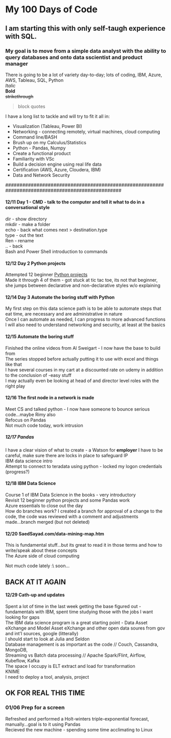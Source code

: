 # My 100 Days of Code

## I am starting this with only self-taugh experience with SQL.

### My goal is to move from a simple data analyst with the ability to query databases and onto data sscientist and product manager
There is going to be a lot of variety day-to-day; lots of coding, IBM, Azure, AWS, Tableau, SQL, Python\
*Italic*\
**Bold**\
~~strikethrough~~
>block quotes
>
I have a long list to tackle and will try to fit it all in:
* Visualization (Tableau, Power BI)
* Networking - connecting remotely, virtual machines, cloud computing
* Command line/BASH
* Brush up on my Calculus/Statistics
* Python - Pandas, Numpy 
* Create a functional product
* Familiarity with VSc
* Build a decision engine using real life data
* Certification (AWS, Azure, Cloudera, IBM)
* Data and Network Security

#################################################################################################
#### 12/11 Day 1 - CMD - talk to the computer and tell it what to do in a conversational style
dir - show directory\
mkdir - make a folder \
echo - back what comes next > destination.type\
type - out the text\
Ren - rename\
.. - back\
Bash and Power Shell introduction to commands
#### 12/12 Day 2 Python projects
Attempted 12 beginner [Python projects](https://www.youtube.com/watch?v=8ext9G7xspg&t=1564s) \
Made it through 4 of them - got stuck at tic tac toe, its not that beginner, she jumps between declarative and non-declarative styles w/o explaining
#### 12/14 Day 3 Automate the boring stuff with Python
My first step on this data science path is to be able to automate steps that eat time, are necessary and are administrative in nature\
Once I can automate as needed, I can progress to more advanced functions\
I will also need to understand networking and security, at least at the basics
#### 12/15 Automate the boring stuff
Finished the online videos from Al Sweigart - I now have the base to build from\
The series stopped before actually putting it to use with excel and things like that\
I have several courses in my cart at a discounted rate on udemy in addition to the conclusion of -easy stuff\
I may actually even be looking at head of and director level roles with the right play
#### 12/16 The first node in a network is made
Meet CS and talked python - I now have someone to bounce serious code...maybe Rimy also\
Refocus on Pandas\
Not much code today, work intrusion
##### 12/17 Pandas
I have a clear vision of what to create - a Watson for **employer**
I have to be careful, make sure there are locks in place to safeguard IP\
IBM data science intro\
Attempt to connect to teradata using python - locked my logon credentials (progress?)
#### 12/18 IBM Data Science
Course 1 of IBM Data Science in the books - very introductory\
Revisit 12 beginner python projects and some Pandas work\
Azure essentials to close out the day\
How do branches work? I created a branch for approval of a change to the code, the code was reviewed with a comment and adjustments made...branch merged (but not deleted)
#### 12/20 SaedSayad.com/data-mining-map.htm
This is fundamental stuff...but its great to read it in those terms and how to write/speak about these concepts\
The Azure side of cloud computing

Not much code lately :\ soon...

## BACK AT IT AGAIN

#### 12/29 Cath-up and updates
Spent a lot of time in the last week getting the base figured out - fundamentals with IBM, spent time studying those with the jobs I want looking for gaps\
The IBM data science program is a great starting point - Data Asset eXchange and Model Asset eXchange and other open data soures from gov and int'l sources, google (litterally)\
I should start to look at Julia and Seldon\
Database management is as important as the code // Couch, Cassandra, MongoDB,\
Streaming vs Batch data processing // Apache Spark/Flint, Airflow, Kubeflow, Kafka\
The space I occupy is ELT extract and load for transformation\
KNIME\
I need to deploy a tool, analysis, project

## OK FOR REAL THIS TIME

### 01/06 Prep for a screen
Refreshed and performed a Holt-winters triple-exponential forecast, manually...goal is to it using Pandas\
Recieved the new machine - spending some time acclimating to Linux


